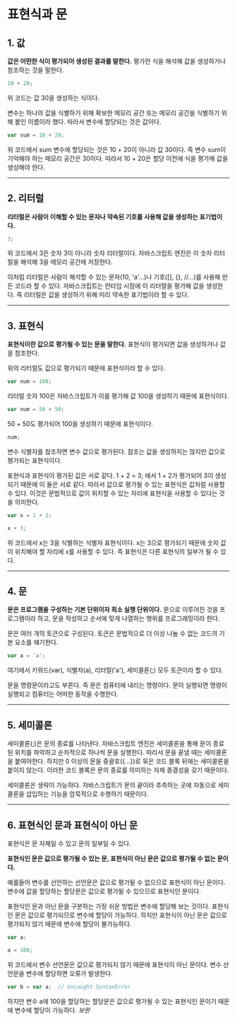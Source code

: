 # 표현식과 문

## 1. 값

**값은 어떤한 식이 평가되어 생성된 결과를 말한다.** 평가란 식을 해석해 값을 생성하거나 참조하는 것을 말한다.

```javascript
10 + 20;
```

위 코드는 값 30을 생성하는 식이다.

변수는 하나의 값을 식별하기 위해 확보한 메모리 공간 또는 메모리 공간을 식별하기 위해 붙인 이름이라 했다. 따라서 변수에 할당되는 것은 값이다.

```javascript
var sum = 10 + 20;
```

위 코드에서 sum 변수에 할당되는 것은 10 + 20이 아니라 값 30이다. 즉 변수 sum이 기억해야 하는 메모리 공간은 30이다. 따라서 10 + 20은 할당 이전에 식을 평가해 값을 생성해야 한다.

***

## 2. 리터럴

**리터럴은 사람이 이해할 수 있는 문자나 약속된 기호를 사용해 값을 생성하는 표기법이다.**

```javascript
3;
```

위 코드에서 3은 숫자 3이 아니라 숫자 리터럴이다. 자바스크립트 엔진은 이 숫자 리터럴을 해석해 3을 메모리 공간에 저장한다.

이처럼 리터럴은 사람이 해석할 수 있는 문자(10, 'a'...)나 기호([], {}, //...)를 사용해 만든 코드라 할 수 있다. 자바스크립트는 런타임 시점에 이 리터럴을 평가해 값을 생성한다. 즉 리터럴은 값을 생성하기 위해 미리 약속한 표기법이라 할 수 있다.

***

## 3. 표현식

**표현식이란 값으로 평가될 수 있는 문을 말한다.** 표현식이 평가되면 값을 생성하거나 값을 참조한다.

위의 리터럴도 값으로 평가되기 때문에 표현식이라 할 수 있다.

```javascript
var num = 100;
```

리터럴 숫자 100은 자바스크립트가 이를 평가해 값 100을 생성하기 때문에 표현식이다.

```javascript
var num = 50 + 50;
```

50 + 50도 평가되어 100을 생성하기 때문에 표현식이다.

```javascript
num;
```

변수 식별자를 참조하면 변수 값으로 평가된다. 참조는 값을 생성하지는 않지만 값으로 평가되는 표현식이다.

표현식과 표현식이 평가된 값은 서로 같다. 1 + 2 = 3; 에서 1 + 2가 평가되어 3이 생성되기 때문에 이 둘은 서로 같다. 따라서 값으로 평가될 수 있는 표현식은 값처럼 사용할 수 있다. 이것은 문법적으로 값이 위치할 수 있는 자리에 표현식을 사용할 수 있다는 것을 의미한다.

```javascript
var x = 1 + 2;

x + 3;
```

위 코드에서 x는 3을 식별하는 식별자 표현식이다. x는 3으로 평가되기 때문에 숫자 값이 위치해야 할 자리에 x를 사용할 수 있다. 즉 표현식은 다른 표현식의 일부가 될 수 있다.

***

## 4. 문

**문은 프로그램을 구성하는 기본 단위이자 최소 실행 단위이다.** 문으로 이루어진 것을 프로그램이라 하고, 문을 작성하고 순서에 맞게 나열하는 행위를 프로그래밍이라 한다.

문은 여러 개의 토큰으로 구성된다. 토큰은 문법적으로 더 이상 나눌 수 없는 코드의 기본 요소를 얘기한다.

```javascript
var a = 'a';
```

여기에서 키워드(var), 식별자(a), 리터럴('a'), 세미콜론(;) 모두 토큰이라 할 수 있다.

문을 명령문이라고도 부른다. 즉 문은 컴퓨터에 내리는 명령이다. 문이 실행되면 명령이 실행되고 컴퓨터는 어떠한 동작을 수행한다.

***

## 5. 세미콜론

세미콜론(;)은 문의 종료를 나타낸다. 자바스크립트 엔진은 세미콜론을 통해 문이 종료된 위치를 파악하고 순차적으로 하나씩 문을 실행한다. 따라서 문을 끝낼 때는 세미콜론을 붙여야한다. 하지만 0 이상의 문을 중괄호({...})로 묶은 코드 블록 뒤에는 세미콜론을 붙이지 않는다. 이러한 코드 블록은 문의 종료를 의미하는 자체 종결성을 갖기 때문이다.

세미콜론은 생략이 가능하다. 자바스크립트가 문의 끝이라 추측하는 곳에 자동으로 세미콜론을 삽입하는 기능을 암묵적으로 수행하기 때문이다.

***

## 6. 표현식인 문과 표현식이 아닌 문

표현식은 문 자체일 수 있고 문의 일부일 수 있다.

**표현식인 문은 값으로 평가될 수 있는 문, 표현식이 아닌 문은 값으로 평가될 수 없는 문이다.**

예를들어 변수를 선언하는 선언문은 값으로 평가될 수 없으므로 표현식이 아닌 문이다. 변수에 값을 할당하는 할당문은 값으로 평가될 수 있으므로 표현식인 문이다.

표현식인 문과 아닌 문을 구분하는 가장 쉬운 방법은 변수에 할당해 보는 것이다. 표현식인 문은 값으로 평가되므로 변수에 할당이 가능하다. 하지만 표현식이 아닌 문은 값으로 평가되지 않기 때문에 변수에 할당이 불가능하다.

```javascript
var a;

a = 100;
```

위 코드에서 변수 선언문은 값으로 평가되지 않기 때문에 표현식이 아닌 문이다. 변수 선언문을 변수에 할당하면 오류가 발생한다.

```javascript
var b = var a;  // Uncaught SyntaxError
```

하지만 변수 a에 100을 할당하는 할당문은 값으로 평가될 수 있는 표현식인 문이기 때문에 변수에 할당이 가능하다. *보완*

